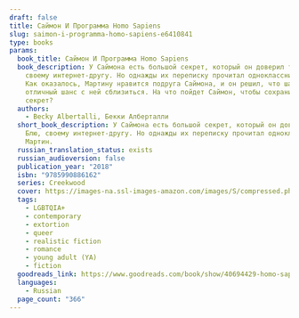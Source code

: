 ```yaml
---
draft: false
title: Саймон И Программа Homo Sapiens
slug: saimon-i-programma-homo-sapiens-e6410841
type: books
params:
  book_title: Саймон И Программа Homo Sapiens
  book_description: У Саймона есть большой секрет, который он доверил только Блю,
    своему интернет-другу. Но однажды их переписку прочитал одноклассник Мартин.
    Как оказалось, Мартину нравится подруга Саймона, и он решил, что шантаж —
    отличный шанс с ней сблизиться. На что пойдет Саймон, чтобы сохранить свой
    секрет?
  authors:
    - Becky Albertalli, Бекки Алберталли
  short_book_description: У Саймона есть большой секрет, который он доверил только
    Блю, своему интернет-другу. Но однажды их переписку прочитал одноклассник
    Мартин.
  russian_translation_status: exists
  russian_audioversion: false
  publication_year: "2018"
  isbn: "9785990886162"
  series: Creekwood
  cover: https://images-na.ssl-images-amazon.com/images/S/compressed.photo.goodreads.com/books/1530553734i/40694429.jpg
  tags:
    - LGBTQIA+
    - contemporary
    - extortion
    - queer
    - realistic fiction
    - romance
    - young adult (YA)
    - fiction
  goodreads_link: https://www.goodreads.com/book/show/40694429-homo-sapiens
  languages:
    - Russian
  page_count: "366"
---
```

